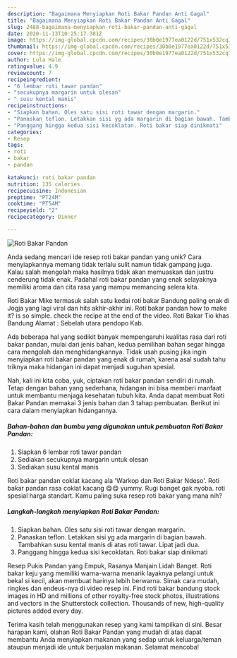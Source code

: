 ```yaml
---
description: "Bagaimana Menyiapkan Roti Bakar Pandan Anti Gagal"
title: "Bagaimana Menyiapkan Roti Bakar Pandan Anti Gagal"
slug: 2488-bagaimana-menyiapkan-roti-bakar-pandan-anti-gagal
date: 2020-11-13T10:25:17.381Z
image: https://img-global.cpcdn.com/recipes/30b0e1977ea0122d/751x532cq70/roti-bakar-pandan-foto-resep-utama.jpg
thumbnail: https://img-global.cpcdn.com/recipes/30b0e1977ea0122d/751x532cq70/roti-bakar-pandan-foto-resep-utama.jpg
cover: https://img-global.cpcdn.com/recipes/30b0e1977ea0122d/751x532cq70/roti-bakar-pandan-foto-resep-utama.jpg
author: Lula Hale
ratingvalue: 4.9
reviewcount: 7
recipeingredient:
- "6 lembar roti tawar pandan"
- "secukupnya margarin untuk olesan"
- " susu kental manis"
recipeinstructions:
- "Siapkan bahan. Oles satu sisi roti tawar dengan margarin."
- "Panaskan teflon. Letakkan sisi yg ada margarin di bagian bawah. Tambahkan susu kental manis di atas roti tawar. Lipat jadi dua."
- "Panggang hingga kedua sisi kecoklatan. Roti bakar siap dinikmati"
categories:
- Resep
tags:
- roti
- bakar
- pandan

katakunci: roti bakar pandan 
nutrition: 135 calories
recipecuisine: Indonesian
preptime: "PT24M"
cooktime: "PT54M"
recipeyield: "2"
recipecategory: Dinner

---
```



![Roti Bakar Pandan](https://img-global.cpcdn.com/recipes/30b0e1977ea0122d/751x532cq70/roti-bakar-pandan-foto-resep-utama.jpg)

Anda sedang mencari ide resep roti bakar pandan yang unik? Cara menyiapkannya memang tidak terlalu sulit namun tidak gampang juga. Kalau salah mengolah maka hasilnya tidak akan memuaskan dan justru cenderung tidak enak. Padahal roti bakar pandan yang enak selayaknya memiliki aroma dan cita rasa yang mampu memancing selera kita.

Roti Bakar Mike termasuk salah satu kedai roti bakar Bandung paling enak di Jogja yang lagi viral dan hits akhir-akhir ini. Roti bakar pandan how to make it? is so simple. check the recipe at the end of the video. Roti Bakar Tio khas Bandung Alamat : Sebelah utara pendopo Kab.

Ada beberapa hal yang sedikit banyak mempengaruhi kualitas rasa dari roti bakar pandan, mulai dari jenis bahan, kedua pemilihan bahan segar hingga cara mengolah dan menghidangkannya. Tidak usah pusing jika ingin menyiapkan roti bakar pandan yang enak di rumah, karena asal sudah tahu triknya maka hidangan ini dapat menjadi suguhan spesial.


Nah, kali ini kita coba, yuk, ciptakan roti bakar pandan sendiri di rumah. Tetap dengan bahan yang sederhana, hidangan ini bisa memberi manfaat untuk membantu menjaga kesehatan tubuh kita. Anda dapat membuat Roti Bakar Pandan memakai 3 jenis bahan dan 3 tahap pembuatan. Berikut ini cara dalam menyiapkan hidangannya.

<!--inarticleads1-->

##### Bahan-bahan dan bumbu yang digunakan untuk pembuatan Roti Bakar Pandan:

1. Siapkan 6 lembar roti tawar pandan
1. Sediakan secukupnya margarin untuk olesan
1. Sediakan  susu kental manis


Roti bakar pandan coklat kacang ala &#39;Warkop dan Roti Bakar Ndeso&#39;. Roti bakar pandan rasa coklat kacang 😋😋 yummy. Rugi banget gak nyoba. roti spesial harga standart. Kamu paling suka resep roti bakar yang mana nih? 

<!--inarticleads2-->

##### Langkah-langkah menyiapkan Roti Bakar Pandan:

1. Siapkan bahan. Oles satu sisi roti tawar dengan margarin.
1. Panaskan teflon. Letakkan sisi yg ada margarin di bagian bawah. Tambahkan susu kental manis di atas roti tawar. Lipat jadi dua.
1. Panggang hingga kedua sisi kecoklatan. Roti bakar siap dinikmati


Resep Pukis Pandan yang Empuk, Rasanya Manjain Lidah Banget. Roti bakar keju yang memiliki warna-warna menarik layaknya pelangi untuk bekal si kecil, akan membuat harinya lebih berwarna. Simak cara mudah, ringkes dan endeus-nya di video resep ini. Find roti bakar bandung stock images in HD and millions of other royalty-free stock photos, illustrations and vectors in the Shutterstock collection. Thousands of new, high-quality pictures added every day. 

Terima kasih telah menggunakan resep yang kami tampilkan di sini. Besar harapan kami, olahan Roti Bakar Pandan yang mudah di atas dapat membantu Anda menyiapkan makanan yang sedap untuk keluarga/teman ataupun menjadi ide untuk berjualan makanan. Selamat mencoba!
